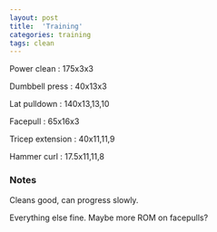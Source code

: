 ```yaml
---
layout: post
title:  'Training'
categories: training
tags: clean
---
```


Power clean  :  175x3x3

Dumbbell press  :  40x13x3

Lat pulldown  :  140x13,13,10

Facepull  : 65x16x3

Tricep extension  :  40x11,11,9

Hammer curl  :  17.5x11,11,8

### Notes

Cleans good, can progress slowly.

Everything else fine. Maybe more ROM on facepulls?
